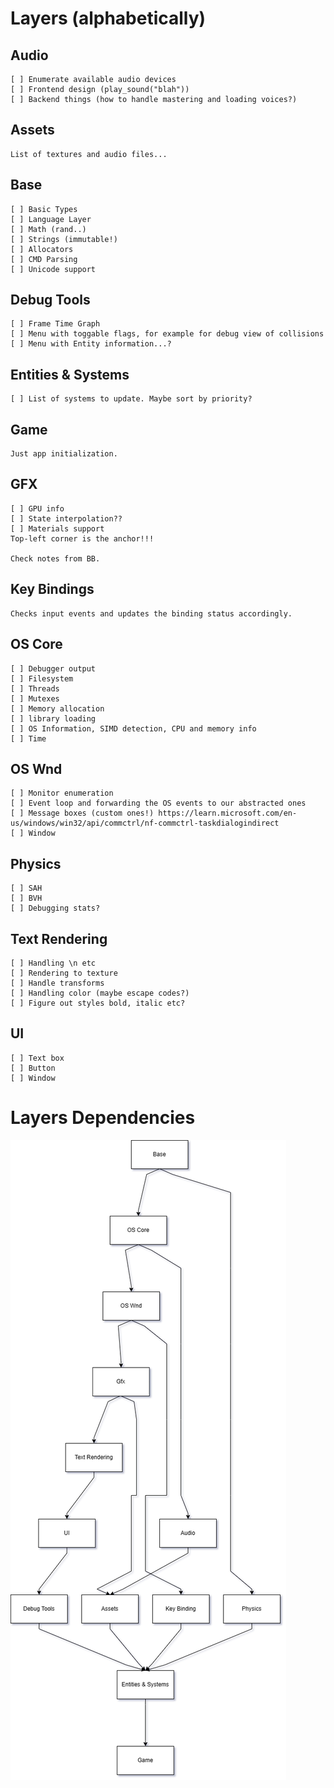 # Layers (alphabetically)
  ## Audio
    [ ] Enumerate available audio devices
    [ ] Frontend design (play_sound("blah"))
    [ ] Backend things (how to handle mastering and loading voices?)

  ## Assets
    List of textures and audio files...

  ## Base
    [ ] Basic Types
    [ ] Language Layer
    [ ] Math (rand..)
    [ ] Strings (immutable!)
    [ ] Allocators
    [ ] CMD Parsing
    [ ] Unicode support

  ## Debug Tools
    [ ] Frame Time Graph
    [ ] Menu with toggable flags, for example for debug view of collisions
    [ ] Menu with Entity information...?


  ## Entities & Systems
    [ ] List of systems to update. Maybe sort by priority?

  ## Game
    Just app initialization.

  ## GFX
    [ ] GPU info
    [ ] State interpolation??
    [ ] Materials support
    Top-left corner is the anchor!!!

    Check notes from BB.

  ## Key Bindings
    Checks input events and updates the binding status accordingly.

  ## OS Core
    [ ] Debugger output
    [ ] Filesystem
    [ ] Threads
    [ ] Mutexes
    [ ] Memory allocation
    [ ] library loading
    [ ] OS Information, SIMD detection, CPU and memory info
    [ ] Time

  ## OS Wnd
    [ ] Monitor enumeration
    [ ] Event loop and forwarding the OS events to our abstracted ones
    [ ] Message boxes (custom ones!) https://learn.microsoft.com/en-us/windows/win32/api/commctrl/nf-commctrl-taskdialogindirect
    [ ] Window

  ## Physics 
    [ ] SAH
    [ ] BVH
    [ ] Debugging stats?

  ## Text Rendering
    [ ] Handling \n etc
    [ ] Rendering to texture
    [ ] Handle transforms
    [ ] Handling color (maybe escape codes?)
    [ ] Figure out styles bold, italic etc?

  ## UI
    [ ] Text box
    [ ] Button
    [ ] Window

# Layers Dependencies

  ![Game Layers](game_layers_1.png)






